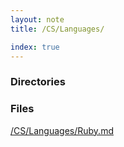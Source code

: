```yaml
---
layout: note
title: /CS/Languages/

index: true
---
```

<h3>Directories</h3>

<h3>Files</h3>

<a href='/notes/CS/Languages/Ruby.html'>/CS/Languages/Ruby.md</a>

